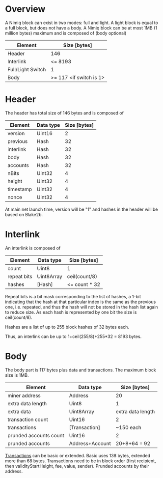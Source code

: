 # Overview
A Nimiq block can exist in two modes: full and light. A light block is equal to a full block, but does not have a body.
A Nimiq block can be at most 1MB (1 million bytes) maximum and is composed of (body optional)

| Element           | Size [bytes]            |
|-------------------|-------------------------|
| Header            | 146                     |
| Interlink         | <= 8193                 |
| Full/Light Switch | 1                       |
| Body              | >= 117 <if switch is 1> |

# Header
The header has total size of 146 bytes and is composed of

| Element   | Data type | Size [bytes] |
|-----------|-----------|--------------|
| version   | Uint16    | 2            |
| previous  | Hash      | 32           |
| interlink | Hash      | 32           |
| body      | Hash      | 32           |
| accounts  | Hash      | 32           |
| nBits     | Uint32    | 4            |
| height    | Uint32    | 4            |
| timestamp | Uint32    | 4            |
| nonce     | Uint32    | 4            |

At main net launch time, version will be "1" and hashes in the header will be based on Blake2b.

# Interlink
An interlink is composed of 

| Element     | Data type  | Size [bytes]  |
|-------------|------------|---------------|
| count       | Uint8      | 1             |
| repeat bits | Uint8Array | ceil(count/8) |
| hashes      | [Hash]     | <= count * 32 |

Repeat bits is a bit mask corresponding to the list of hashes, 
a 1-bit indicating that the hash at that particular index is the same as the previous one, 
i.e. repeated, and thus the hash will not be stored in the hash list again to reduce size. 
As each hash is represented by one bit the size is ceil(count/8).

Hashes are a list of up to 255 block hashes of 32 bytes each.

Thus, an interlink can be up to 1+ceil(255/8)+255*32 = 8193 bytes.

# Body
The body part is 117 bytes plus data and transactions. The maximum block size is 1MB.

| Element                | Data type       | Size [bytes]      |
|------------------------|-----------------|-------------------|
| miner address          | Address         | 20                |
| extra data length      | Uint8           | 1                 |
| extra data             | Uint8Array      | extra data length |
| transaction count      | Uint16          | 2                 |
| transactions           | [Transaction]   | ~150 each         |
| prunded accounts count | Uint16          | 2                 |
| prunded accounts       | Address+Account | 20+8+64 = 92      |


[Transactions](./transactions) can be basic or extended.
Basic uses 138 bytes, extended more than 68 bytes.
Transactions need to be in block order (first recipient, then validityStartHeight, fee, value, sender).
Prunded accounts by their address.
